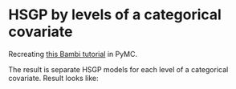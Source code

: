 # HSGP by levels of a categorical covariate

Recreating [this Bambi tutorial](https://bambinos.github.io/bambi/notebooks/hsgp_1d.html#hsgp-by-levels-of-a-categorical-covariate) in PyMC.

The result is separate HSGP models for each level of a categorical covariate. Result looks like:


